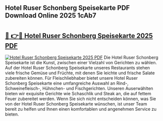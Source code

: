 ## Hotel Ruser Schonberg Speisekarte PDF Download Online 2025 1cAb7

# <h2><a href="http://gc7yg6.nevu.top/?p=Hotel+Ruser+Schonberg+Speisekarte">🔗 👉🔴 Hotel Ruser Schonberg Speisekarte 2025 PDF</a></h2>

[![Hotel Ruser Schonberg Speisekarte 2025 PDF](https://i.imgur.com/dBaPXMq.png)](http://gc7yg6.nevu.top/?p=Hotel+Ruser+Schonberg+Speisekarte)
Die Hotel Ruser Schonberg Speisekarte ist die Kunst, zwischen einer Vielzahl von Gerichten zu wählen. Auf der Hotel Ruser Schonberg Speisekarte unseres Restaurants stehen viele frische Gemüse und Früchte, mit denen Sie leichte und frische Salate zubereiten können. Für Fleischliebhaber bietet unsere Hotel Ruser Schonberg Speisekarte eine umfangreiche Auswahl an Rind-, Schweinefleisch-, Hühnchen- und Fischgerichten. Unseren Auserwählten bieten wir exquisite Gerichte wie Schaschlik und Steak an, die auf fettem Feuer zubereitet werden. Wenn Sie sich nicht entscheiden können, was Sie von der Hotel Ruser Schonberg Speisekarte wünschen, ist unser Team bereit zu helfen und Ihnen einen komfortablen und angenehmen Service zu bieten.
